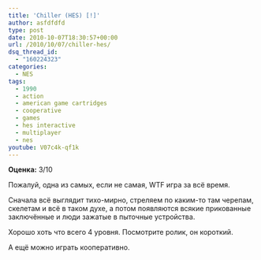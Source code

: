 ```yaml
---
title: 'Chiller (HES) [!]'
author: asfdfdfd
type: post
date: 2010-10-07T18:30:57+00:00
url: /2010/10/07/chiller-hes/
dsq_thread_id:
  - "160224323"
categories:
  - NES
tags:
  - 1990
  - action
  - american game cartridges
  - cooperative
  - games
  - hes interactive
  - multiplayer
  - nes
youtube: V07c4k-qf1k
---
```

**Оценка:** 3/10

Пожалуй, одна из самых, если не самая, WTF игра за всё время. 

Сначала всё выглядит тихо-мирно, стреляем по каким-то там черепам, скелетам и всё в таком духе, а потом появляются всякие прикованные заключённые и люди зажатые в пыточные устройства.

Хорошо хоть что всего 4 уровня. Посмотрите ролик, он короткий.

А ещё можно играть кооперативно.